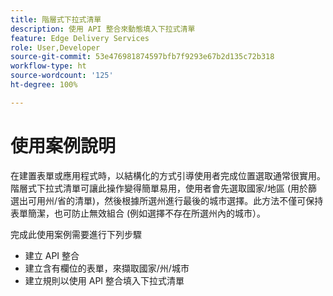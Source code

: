 ```yaml
---
title: 階層式下拉式清單
description: 使用 API 整合來動態填入下拉式清單
feature: Edge Delivery Services
role: User,Developer
source-git-commit: 53e476981874597bfb7f9293e67b2d135c72b318
workflow-type: ht
source-wordcount: '125'
ht-degree: 100%

---
```


# 使用案例說明

在建置表單或應用程式時，以結構化的方式引導使用者完成位置選取通常很實用。階層式下拉式清單可讓此操作變得簡單易用，使用者會先選取國家/地區 (用於篩選出可用州/省的清單)，然後根據所選州進行最後的城市選擇。此方法不僅可保持表單簡潔，也可防止無效組合 (例如選擇不存在所選州內的城市）。

完成此使用案例需要進行下列步驟

- 建立 API 整合
- 建立含有欄位的表單，來擷取國家/州/城市
- 建立規則以使用 API 整合填入下拉式清單